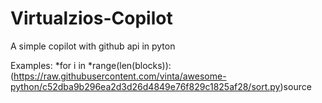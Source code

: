 # Virtualzios-Copilot
A simple copilot with github api in pyton

Examples:
  *for i in *range(len(blocks)): (https://raw.githubusercontent.com/vinta/awesome-python/c52dba9b296ea2d3d26d4849e76f829c1825af28/sort.py)source
